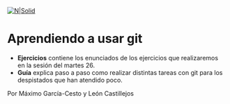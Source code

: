 [![N|Solid](https://www.urjc.es/images/Logos/logo-urjc-negro.png)](https://www.urjc.es/)
# Aprendiendo a usar git
 - **Ejercicios** contiene los enunciados de los ejercicios que realizaremos en la sesión del martes 26.
 - **Guía** explica paso a paso como realizar distintas tareas con git para los despistados que han atendido poco. 

 Por Máximo García-Cesto y León Castillejos
 